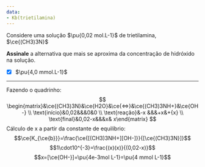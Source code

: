 ```yaml
---
data:
- Kb(trietilamina)
---
```


Considere uma solução $\pu{0,02 mol.L-1}$ de trietilamina, $\ce{(CH3)3N}$

**Assinale** a alternativa que mais se aproxima da concentração de hidróxido na solução.

- [x] $\pu{4,0 mmol.L-1}$

---

Fazendo o quadrinho:
$$
    \begin{matrix}&\ce{(CH3)3N}&\ce{H2O}&\ce{<=>}&\ce{(CH3)3NH+}&\ce{OH-} \\ \text{início}&0,02&&&0&0 \\ \text{reação}&-x &&&+x&+{x}  \\ \text{final}&0,02-x&&&x& x\end{matrix}
$$
Cálculo de x a partir da constante de equilíbrio:
$$\ce{K_{\ce{b}}}=\frac{\ce{[(CH3)3NH+][OH-]}}{[\ce{(CH3)3N}]}$$
$$1\cdot10^{-3}=\frac{(x)(x)}{(0,02-x)}$$
$$x=[\ce{OH-}]=\pu{4e-3mol L-1}=\pu{4 mmol L-1}$$
